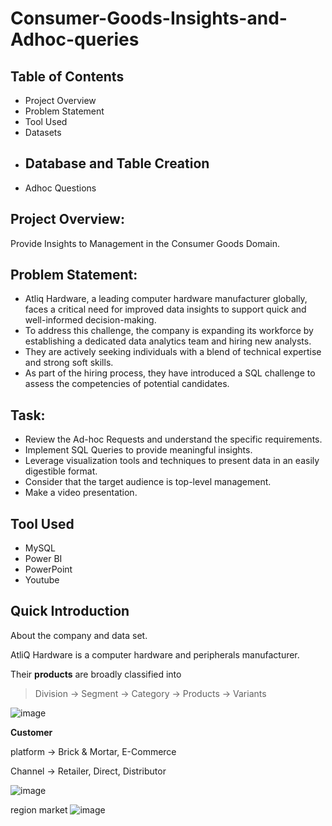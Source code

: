 # Consumer-Goods-Insights-and-Adhoc-queries

## Table of Contents
- Project Overview
- Problem Statement
- Tool Used
- Datasets
- Database and Table Creation
  - 
- Adhoc Questions

## Project Overview:

Provide Insights to Management in the Consumer Goods Domain.

## Problem Statement:

- Atliq Hardware, a leading computer hardware manufacturer globally, faces a critical need for improved data insights to support quick and well-informed decision-making.
- To address this challenge, the company is expanding its workforce by establishing a dedicated data analytics team and hiring new analysts.
- They are actively seeking individuals with a blend of technical expertise and strong soft skills.
- As part of the hiring process, they have introduced a SQL challenge to assess the competencies of potential candidates.

## Task:

-  Review the Ad-hoc Requests and understand the specific requirements.
-  Implement SQL Queries to provide meaningful insights.
-  Leverage visualization tools and techniques to present data in an easily digestible format.
-  Consider that the target audience is top-level management.
-  Make a video presentation.

## Tool Used

- MySQL
- Power BI
- PowerPoint
- Youtube

 ## Quick Introduction 
 About the company and data set.

AtliQ Hardware is a computer hardware and peripherals manufacturer. 

Their **products** are broadly classified into 

> Division -> Segment -> Category -> Products -> Variants

 ![image](https://github.com/mythilyram/Consumer-Goods-Insights-and-Adhoc-queries/assets/123518126/1205c42b-9210-44fb-818b-28fa29055daa)

 
**Customer**

platform -> Brick & Mortar, E-Commerce

Channel -> Retailer, Direct, Distributor

![image](https://github.com/mythilyram/Consumer-Goods-Insights-and-Adhoc-queries/assets/123518126/942eac73-7d6a-4420-9e13-df388e6beaa2)






region market
![image](https://github.com/mythilyram/Consumer-Goods-Insights-and-Adhoc-queries/assets/123518126/18b8751f-1860-469d-b1a2-2814220d1d13)
